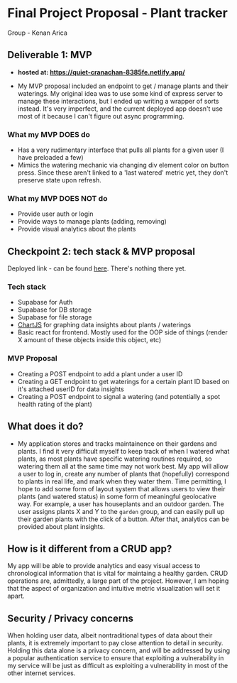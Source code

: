 # Final Project Proposal - Plant tracker
Group - Kenan Arica

## Deliverable 1: MVP 
- **hosted at: https://quiet-cranachan-8385fe.netlify.app/**

* My MVP proposal included an endpoint to get / manage plants and their waterings. My original idea was to use some kind of express server to manage these interactions, but I ended up writing a wrapper of sorts instead. It's very imperfect, and the current deployed app doesn't use most of it because I can't figure out async programming. 

### What my MVP **DOES** do
- Has a very rudimentary interface that pulls all plants for a given user (I have preloaded a few)
- Mimics the watering mechanic via changing div element color on button press. Since these aren't linked to a 'last watered' metric yet, they don't preserve state upon refresh. 

### What my MVP **DOES NOT** do
- Provide user auth or login
- Provide ways to manage plants (adding, removing)
- Provide visual analytics about the plants

## Checkpoint 2: tech stack & MVP proposal
Deployed link - can be found [here](https://quiet-cranachan-8385fe.netlify.app/). There's nothing there yet. 

### Tech stack
- Supabase for Auth
- Supabase for DB storage
- Supabase for file storage
- [ChartJS](https://www.chartjs.org/) for graphing data insights about plants / waterings
- Basic react for frontend. Mostly used for the OOP side of things (render X amount of these objects inside this object, etc)

### MVP Proposal
- Creating a POST endpoint to add a plant under a user ID
- Creating a GET endpoint to get waterings for a certain plant ID based on it's attached userID for data insights
- Creating a POST endpoint to signal a watering (and potentially a spot health rating of the plant)



## What does it do?
- My application stores and tracks maintainence on their gardens and plants.
I find it very difficult myself to keep track of when I watered what plants, as most plants have specific watering routines required, so watering them all at the same time may not work best.
My app will allow a user to log in, create any number of plants that (hopefully) correspond to plants in real life, and mark when they water them. 
Time permitting, I hope to add some form of layout system that allows users to view their plants (and watered status) in some form of meaningful geolocative way. 
For example, a user has houseplants and an outdoor garden. The user assigns plants X and Y to the `garden` group, and can easily pull up their garden plants 
with the click of a button. After that, analytics can be provided about plant insights.

## How is it different from a CRUD app? 
My app will be able to provide analytics and easy visual access to chronological information that is vital for maintaing a healthy garden. CRUD operations are, admittedly, a large part of the project.
However, I am hoping that the aspect of organization and intuitive metric visualization will set it apart. 

## Security / Privacy concerns
When holding user data, albeit nontraditional types of data about their plants, it is extremely important to pay close attention to detail in security.
Holding this data alone is a privacy concern, and will be addressed by using a popular authentication service to ensure that exploiting a vulnerability in my service will be just as difficult as exploiting a vulnerability in most of the other internet services. 
